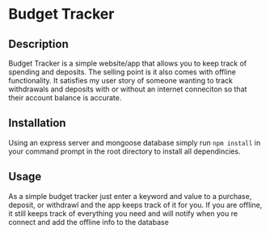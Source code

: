 # Budget Tracker

## Description

Budget Tracker is a simple website/app that allows you to keep track of spending and deposits.  The selling point is it also comes with offline functionality.
It satisfies my user story of someone wanting to track withdrawals and deposits with or without an internet conneciton so that their account balance is accurate.

## Installation

Using an express server and mongoose database simply run `npm install` in your command prompt in the root directory to install all dependincies.

## Usage

As a simple budget tracker just enter a keyword and value to a purchase, deposit, or withdrawl and the app keeps track of it for you.  If you are offline, it still keeps track of 
everything you need and will notify when you re connect and add the offline info to the database